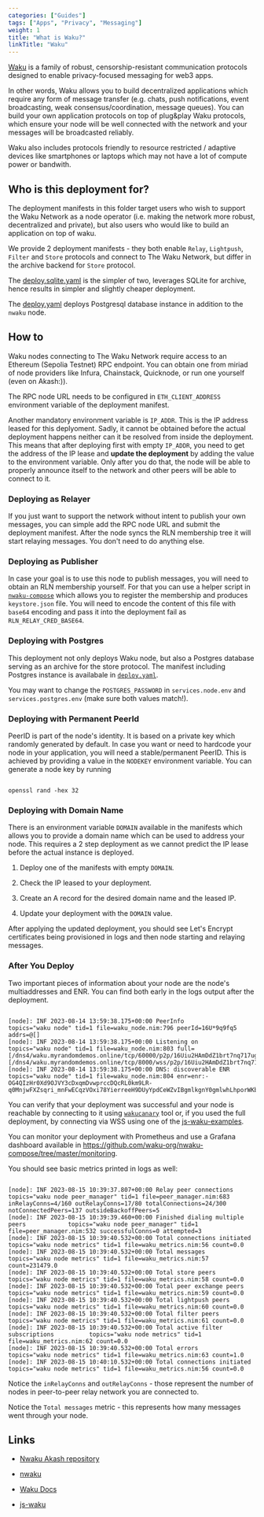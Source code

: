 ```yaml
---
categories: ["Guides"]
tags: ["Apps", "Privacy", "Messaging"]
weight: 1
title: "What is Waku?"
linkTitle: "Waku"
---
```


[Waku](https://waku.org/) is a family of robust, censorship-resistant communication protocols designed to enable privacy-focused messaging for web3 apps.

In other words, Waku allows you to build decentralized applications which require any form of message transfer (e.g. chats, push notifications, event broadcasting, weak consensus/coordination, message queues). You can build your own application protocols on top of plug&play Waku protocols, which ensure your node will be well connected with the network and your messages will be broadcasted reliably.

Waku also includes protocols friendly to resource restricted / adaptive devices like smartphones or laptops which may not have a lot of compute power or bandwith.

## Who is this deployment for?

The deployment manifests in this folder target users who wish to support the Waku Network as a node operator (i.e. making the network more robust, decentralized and private), but also users who would like to build an application on top of waku.

We provide 2 deployment manifests - they both enable `Relay`, `Lightpush`, `Filter` and `Store` protocols and connect to The Waku Network, but differ in the archive backend for `Store` protocol.

The [deploy.sqlite.yaml](https://github.com/akash-network/awesome-akash/blob/master/waku/deploy.sqlite.yaml) is the simpler of two, leverages SQLite for archive, hence results in simpler and slightly cheaper deployment.

The [deploy.yaml](https://github.com/akash-network/awesome-akash/blob/master/waku/deploy.yaml) deploys Postgresql database instance in addition to the `nwaku` node.

## How to

Waku nodes connecting to The Waku Network require access to an Ethereum (Sepolia Testnet) RPC endpoint. You can obtain one from miriad of node providers like Infura, Chainstack, Quicknode, or run one yourself (even on Akash:)).

The RPC node URL needs to be configured in `ETH_CLIENT_ADDRESS` environment variable of the deployment manifest.

Another mandatory environment variable is `IP_ADDR`. This is the IP address leased for this deplyoment. Sadly, it cannot be obtained before the actual deployment happens neither can it be resolved from inside the deployment. This means that after deploying first with empty `IP_ADDR`, you need to get the address of the IP lease and **update the deployment** by adding the value to the environment variable. Only after you do that, the node will be able to properly announce itself to the network and other peers will be able to connect to it.

### Deploying as Relayer

If you just want to support the network without intent to publish your own messages, you can simple add the RPC node URL and submit the deployment manifest. After the node syncs the RLN membership tree it will start relaying messages. You don't need to do anything else.

### Deploying as Publisher

In case your goal is to use this node to publish messages, you will need to obtain an RLN membership yourself. For that you can use a helper script in [`nwaku-compose`](https://github.com/waku-org/nwaku-compose/blob/master/register_rln.sh) which allows you to register the membership and produces `keystore.json` file. You will need to encode the content of this file with `base64` encoding and pass it into the deployment fail as `RLN_RELAY_CRED_BASE64`.

### Deploying with Postgres

This deployment not only deploys Waku node, but also a Postgres database serving as an archive for the store protocol. The manifest including Postgres instance is availabale in [`deploy.yaml`](https://github.com/akash-network/awesome-akash/blob/master/waku/deploy.yaml).

You may want to change the `POSTGRES_PASSWORD` in `services.node.env` and `services.postgres.env` (make sure both values match!).

### Deploying with Permanent PeerId

PeerID is part of the node's identity. It is based on a private key which randomly generated by default. In case you want or need to hardcode your node in your application, you will need a stable/permanent PeerID. This is achieved by providing a value in the `NODEKEY` environment variable. You can generate a node key by running

```

openssl rand -hex 32

```

### Deploying with Domain Name

There is an environment variable `DOMAIN` available in the manifests which allows you to provide a domain name which can be used to address your node. This requires a 2 step deployment as we cannot predict the IP lease before the actual instance is deployed.

1. Deploy one of the manifests with empty `DOMAIN`.

2. Check the IP leased to your deployment.

3. Create an A record for the desired domain name and the leased IP.

4. Update your deployment with the `DOMAIN` value.

After applying the updated deployment, you should see Let's Encrypt certificates being provisioned in logs and then node starting and relaying messages.

### After You Deploy

Two important pieces of information about your node are the node's multiaddresses and ENR. You can find both early in the logs output after the deployment.

```

[node]: INF 2023-08-14 13:59:38.175+00:00 PeerInfo                                   topics="waku node" tid=1 file=waku_node.nim:796 peerId=16U*9q9fq5 addrs=@[]
[node]: INF 2023-08-14 13:59:38.175+00:00 Listening on                               topics="waku node" tid=1 file=waku_node.nim:803 full=[/dns4/waku.myrandomdemos.online/tcp/60000/p2p/16Uiu2HAmDdZ1brt7nq717ugWSK1EcGdaxUMVmHeVFzcPGb9q9fq5][/dns4/waku.myrandomdemos.online/tcp/8000/wss/p2p/16Uiu2HAmDdZ1brt7nq717ugWSK1EcGdaxUMVmHeVFzcPGb9q9fq5]
[node]: INF 2023-08-14 13:59:38.175+00:00 DNS: discoverable ENR                      topics="waku node" tid=1 file=waku_node.nim:804 enr=enr:-OG4QIzHr0Xd9OJVY3cDxqmDvwprccDQcRL0km9LR-q0MnjwFXZsqri_mnFwECqzVOxi78YierreeH9DUyYpdCeWZvIBgmlkgnY0gmlwhLhporWKbXVsdGlhZGRyc7hCAB42GXdha3UubXlyYW5kb21kZW1vcy5vbmxpbmUG6mAAIDYZd2FrdS5teXJhbmRvbWRlbW9zLm9ubGluZQYfQN4DiXNlY3AyNTZrMaEDDn10Z_V6Qh_BJV0BA_Y7wuTaApavCGi0WiIoZkMlGXyDdGNwgupgg3VkcIIjLYV3YWt1Mg8

```

You can verify that your deployment was successful and your node is reachable by connecting to it using [`wakucanary`](https://github.com/waku-org/nwaku/releases/latest) tool or, if you used the full deployment, by connecting via WSS using one of the [js-waku-examples](https://examples.waku.org/light-js/).

You can monitor your deployment with Prometheus and use a Grafana dashboard available in https://github.com/waku-org/nwaku-compose/tree/master/monitoring.

You should see basic metrics printed in logs as well:

```

[node]: INF 2023-08-15 10:39:37.807+00:00 Relay peer connections                     topics="waku node peer_manager" tid=1 file=peer_manager.nim:683 inRelayConns=4/160 outRelayConns=17/80 totalConnections=24/300 notConnectedPeers=137 outsideBackoffPeers=5
[node]: INF 2023-08-15 10:39:39.460+00:00 Finished dialing multiple peers            topics="waku node peer_manager" tid=1 file=peer_manager.nim:532 successfulConns=0 attempted=3
[node]: INF 2023-08-15 10:39:40.532+00:00 Total connections initiated                topics="waku node metrics" tid=1 file=waku_metrics.nim:56 count=0.0
[node]: INF 2023-08-15 10:39:40.532+00:00 Total messages                             topics="waku node metrics" tid=1 file=waku_metrics.nim:57 count=231479.0
[node]: INF 2023-08-15 10:39:40.532+00:00 Total store peers                          topics="waku node metrics" tid=1 file=waku_metrics.nim:58 count=0.0
[node]: INF 2023-08-15 10:39:40.532+00:00 Total peer exchange peers                  topics="waku node metrics" tid=1 file=waku_metrics.nim:59 count=0.0
[node]: INF 2023-08-15 10:39:40.532+00:00 Total lightpush peers                      topics="waku node metrics" tid=1 file=waku_metrics.nim:60 count=0.0
[node]: INF 2023-08-15 10:39:40.532+00:00 Total filter peers                         topics="waku node metrics" tid=1 file=waku_metrics.nim:61 count=0.0
[node]: INF 2023-08-15 10:39:40.532+00:00 Total active filter subscriptions          topics="waku node metrics" tid=1 file=waku_metrics.nim:62 count=0.0
[node]: INF 2023-08-15 10:39:40.532+00:00 Total errors                               topics="waku node metrics" tid=1 file=waku_metrics.nim:63 count=1.0
[node]: INF 2023-08-15 10:40:10.532+00:00 Total connections initiated                topics="waku node metrics" tid=1 file=waku_metrics.nim:56 count=0.0

```

Notice the `inRelayConns` and `outRelayConns` - those represent the number of nodes in peer-to-peer relay network you are connected to.

Notice the `Total messages` metric - this represents how many messages went through your node.

## Links

- [Nwaku Akash repository](https://github.com/vpavlin/nwaku-akash)

- [nwaku](https://github.com/waku-org/nwaku)

- [Waku Docs](https://docs.waku.org/)

- [js-waku](https://github.com/waku-org/js-waku)

